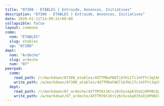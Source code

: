 ```yaml
---
title: "07300 - ETABLES | Entraide, Annonces, Initiatives"
description: "07300 - ETABLES | Entraide, Annonces, Initiatives"
date: 2020-01-11T14:09:21+09:00
collapsible: false
layout: commune
comm:
  nom: "ETABLES"
  slug: etables
  cp: "07300"
dept:
  nom: "Ardèche"
  slug: ardeche
  num: "07"
peerpad:
  comm:
    read_path: /r/markdown/07300_etables/4XTTM8aFWGTibfHi1TcJnFFYc3qtb6KKcj8hAxhSLtXYaT9Gw
    write_path: /w/markdown/07300_etables/4XTTM8aFWGTibfHi1TcJnFFYc3qtb6KKcj8hAxhSLtXYaT9Gw-K3TgUSZ783oWd5VFiEj4vFohHz7Jn2esed9HdSsyr3drSRZo8DqV6ZXJbsJZGuejnApnoFDEfLNyysfvLVu45gFDquDCCmQQdYPhSXFz3XqabpANxoUJHv5nUzjm4rwUhZRcgz9Z
  dept:
    read_path: /r/markdown/07_ardeche/4XTTM76t1KrvjKn5xskpK35oUjHPH8CQaLdMsC4TVbgaVPp9H
    write_path: /w/markdown/07_ardeche/4XTTM76t1KrvjKn5xskpK35oUjHPH8CQaLdMsC4TVbgaVPp9H-K3TgTz6XqMtb1TG26LozWQGWzYCmeEroVRKKCBntm7SADEzfC88gC5qx4GzHEVb3Y3CHH1FRtgCq45v9wokwFBFS6YysdmDNnD29f5C4C6FuF2ZpCUFJZY3XzmFx1kWscUwpw6qR
---
```



